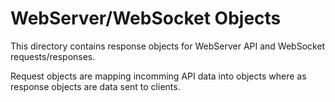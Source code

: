 # WebServer/WebSocket Objects

This directory contains response objects for WebServer API and WebSocket requests/responses.

Request objects are mapping incomming API data into objects where as response objects are data sent to clients.

